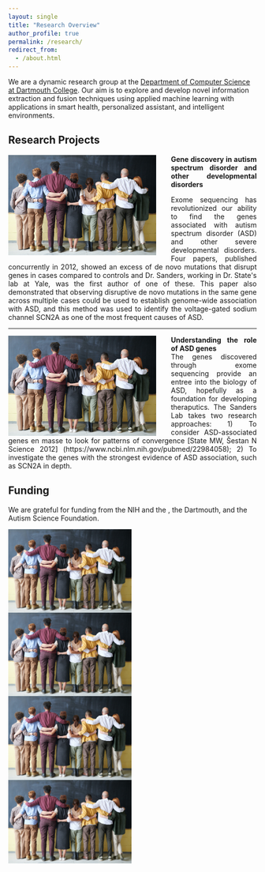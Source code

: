 ```yaml
---
layout: single
title: "Research Overview"
author_profile: true
permalink: /research/
redirect_from: 
  - /about.html
---
```



We are a dynamic research group at the [Department of Computer Science at Dartmouth College](https://web.cs.dartmouth.edu/). Our aim is to explore and develop novel information extraction and fusion techniques using applied machine learning with applications in smart health, personalized assistant, and intelligent environments.


## Research Projects

<div style="text-align: justify">
<img src='/images/pics/group.jpg' alt='Image not Loading' style='width: 300px; float: left;margin-right: 30px; border: 10px'>

<span> <b> Gene discovery in autism spectrum disorder and other developmental disorders </b> </span><br/>
<div style="text-align: justify">
Exome sequencing has revolutionized our ability to find the genes associated with autism spectrum disorder (ASD) and other severe developmental disorders. Four papers, published concurrently in 2012, showed an excess of de novo mutations that disrupt genes in cases compared to controls and Dr. Sanders, working in Dr. State's lab at Yale, was the first author of one of these. This paper also demonstrated that observing disruptive de novo mutations in the same gene across multiple cases could be used to establish genome-wide association with ASD, and this method was used to identify the voltage-gated sodium channel SCN2A as one of the most frequent causes of ASD. 
</div>
</div>

---

<div style="text-align: justify">
    <img src='/images/pics/group.jpg' alt='Image not Loading' style='width: 300px; float: left;margin-right: 30px; border: 10px'>
    <span> <b> Understanding the role of ASD genes </b> </span><br/>
    
  <div style="text-align: justify">
    The genes discovered through exome sequencing provide an entree into the biology of ASD, hopefully as a foundation for developing theraputics. The Sanders   Lab takes two research approaches: 1) To consider ASD-associated genes en masse to look for patterns of convergence [State MW, Šestan N Science 2012]      (https://www.ncbi.nlm.nih.gov/pubmed/22984058); 2) To investigate the genes with the strongest evidence of ASD association, such as SCN2A in depth.
  </div>
</div>

## Funding
We are grateful for funding from the <a href=""  style="text-decoration: none;">NIH</a> and the <a href=""  style="text-decoration: none;"></a>, the <a href=""  style="text-decoration: none;" >Dartmouth</a>, and the <a href=""  style="text-decoration: none;" >Autism Science Foundation</a>.

<div style="text-align: justify">
<img src='/images/pics/group.jpg' alt='Image not Loading' style='width: 250px; float: left;margin-right: 30px; border: 10px'>
<img src='/images/pics/group.jpg' alt='Image not Loading' style='width: 250px; float: left;margin-right: 30px; border: 10px'>
<img src='/images/pics/group.jpg' alt='Image not Loading' style='width: 250px; float: left;margin-right: 30px; border: 10px'>
<img src='/images/pics/group.jpg' alt='Image not Loading' style='width: 250px; float: left;margin-right: 30px; border: 10px'>
</div>
